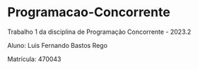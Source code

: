 # Programacao-Concorrente
Trabalho 1 da disciplina de Programação Concorrente - 2023.2

Aluno: Luis Fernando Bastos Rego

Matrícula: 470043